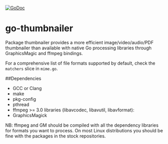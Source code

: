 [![GoDoc](https://godoc.org/github.com/bakape/go-thumbnailer?status.svg)](https://godoc.org/github.com/bakape/go-thumbnailer)
# go-thumbnailer
Package thumbnailer provides a more efficient image/video/audio/PDF thumbnailer
than available with native Go processing libraries through GraphicsMagic and
ffmpeg bindings.


For a comprehensive list of file formats supported by default, check the `matchers` slice in `mime.go`.

##Dependencies
* GCC or Clang
* make
* pkg-config
* pthread
* ffmpeg >= 3.0 libraries (libavcodec, libavutil, libavformat):
* GraphicsMagick

NB: ffmpeg and GM should be compiled with all the dependency libraries for
formats you want to process. On most Linux distributions you should be fine with
the packages in the stock repositories.
